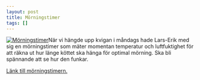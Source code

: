 ```yaml
---
layout: post
title: Mörningstimer
tags: []
---
```


[![Mörningstimer](http://www.jaktbutiken.se/bilder/tenderum_morningstimer_vagg_280.jpg)](http://www.jaktbutiken.se/produkter/200/1765/Tenderum%20-%20M%C3%B6rningstimer%20V%C3%A4ggmodell)När vi hängde upp kvigan i måndags hade Lars-Erik med sig en mörningstimer som mäter momentan temperatur och luftfuktighet för att räkna ut hur länge köttet ska hänga för optimal mörning. Ska bli spännande att se hur den funkar.


[Länk till mörningstimern.](http://www.jaktbutiken.se/produkter/200/1765/Tenderum%20-%20M%C3%B6rningstimer%20V%C3%A4ggmodell)
